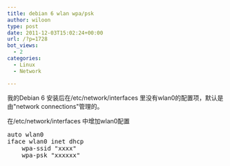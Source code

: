 ```yaml
---
title: debian 6 wlan wpa/psk
author: wiloon
type: post
date: 2011-12-03T15:02:24+00:00
url: /?p=1728
bot_views:
  - 2
categories:
  - Linux
  - Network

---
```

我的Debian 6 安装后在/etc/network/interfaces 里没有wlan0的配置项，默认是由"network connections"管理的。

在/etc/network/interfaces 中增加wlan0配置

<pre>auto wlan0
iface wlan0 inet dhcp
	wpa-ssid "xxxx"
	wpa-psk "xxxxxx"</pre>